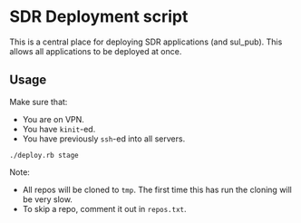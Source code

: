 # SDR Deployment script

This is a central place for deploying SDR applications (and sul_pub).  This allows all applications
to be deployed at once.

## Usage

Make sure that:
* You are on VPN.
* You have `kinit`-ed.
* You have previously `ssh`-ed into all servers.


```
./deploy.rb stage
```

Note:
* All repos will be cloned to `tmp`. The first time this has run the cloning will be very slow.
* To skip a repo, comment it out in `repos.txt`.